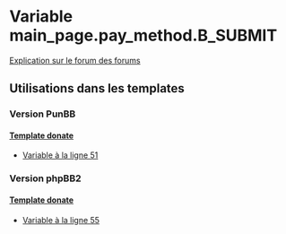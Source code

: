 # Variable main_page.pay_method.B_SUBMIT
[Explication sur le forum des forums](http://forum.forumactif.com/t294113-listing-des-variables#main_page.pay_method.B_SUBMIT)
## Utilisations dans les templates
### Version PunBB
#### [Template donate](punbb/donate.md)
* [Variable à la ligne 51](../punbb/donate.tpl#L51)
### Version phpBB2
#### [Template donate](subsilver/donate.md)
* [Variable à la ligne 55](../subsilver/donate.tpl#L55)